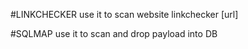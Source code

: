 #LINKCHECKER
use it to scan website
linkchecker [url]

#SQLMAP
use it to scan and drop payload into DB
